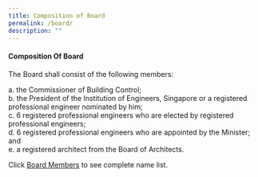 ```yaml
---
title: Composition of Board
permalink: /board/
description: ""
---
```

#### Composition Of Board

The Board shall consist of the following members:  
  
a. the Commissioner of Building Control; <br>
b. the President of the Institution of Engineers, Singapore or a registered professional engineer nominated by him; <br>
c. 6 registered professional engineers who are elected by registered professional engineers;<br>
d. 6 registered professional engineers who are appointed by the Minister; and<br>
e. a registered architect from the Board of Architects.

  

Click [Board Members](https://www.peb.gov.sg/board_member.aspx) to see complete name list.